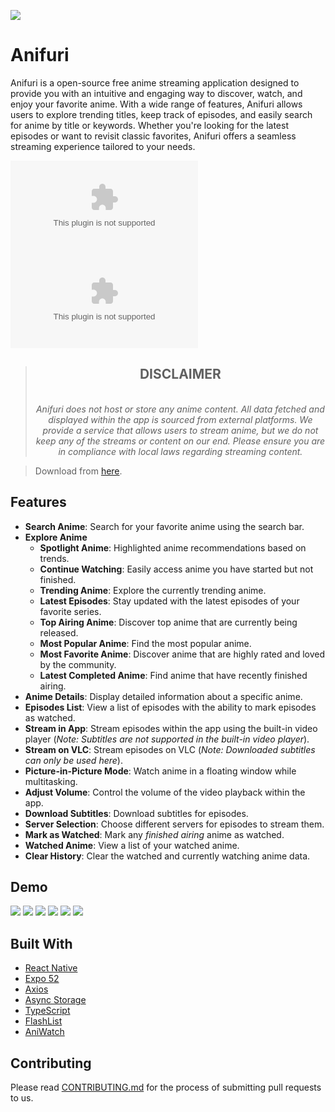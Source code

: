 ![](https://i.imgur.com/wIANk1D.png)

# Anifuri

Anifuri is a open-source free anime streaming application designed to provide you with an intuitive and engaging way to discover, watch, and enjoy your favorite anime. With a wide range of features, Anifuri allows users to explore trending titles, keep track of episodes, and easily search for anime by title or keywords. Whether you're looking for the latest episodes or want to revisit classic favorites, Anifuri offers a seamless streaming experience tailored to your needs.

![GitHub Downloads (specific asset, all releases)](https://img.shields.io/github/downloads/pratham-jaiswal/anifuri/anifuri.apk?style=flat&label=Total%20Downloads&labelColor=%23201f31&color=%23ffbade) 
![GitHub Downloads (specific asset, latest release)](https://img.shields.io/github/downloads/pratham-jaiswal/anifuri/latest/anifuri.apk?style=flat&labelColor=%23201f31&color=%23ffbade)



><h2 align="center">DISCLAIMER</h2>
><p align="center"><i><br>Anifuri does not host or store any anime content. All data fetched and displayed within the app is sourced from external platforms. We provide a service that allows users to stream anime, but we do not keep any of the streams or content on our end. Please ensure you are in compliance with local laws regarding streaming content.</i></p>

> Download from [here](https://github.com/pratham-jaiswal/anifuri/releases/latest).

## Features

- **Search Anime**: Search for your favorite anime using the search bar.
- **Explore Anime**
    - **Spotlight Anime**: Highlighted anime recommendations based on trends.
    - **Continue Watching**: Easily access anime you have started but not finished.
    - **Trending Anime**: Explore the currently trending anime.
    - **Latest Episodes**: Stay updated with the latest episodes of your favorite series.
    - **Top Airing Anime**: Discover top anime that are currently being released.
    - **Most Popular Anime**: Find the most popular anime.
    - **Most Favorite Anime**: Discover anime that are highly rated and loved by the community.
    - **Latest Completed Anime**: Find anime that have recently finished airing.
- **Anime Details**: Display detailed information about a specific anime.
- **Episodes List**: View a list of episodes with the ability to mark episodes as watched.
- **Stream in App**: Stream episodes within the app using the built-in video player (*Note: Subtitles are not supported in the built-in video player*).
- **Stream on VLC**: Stream episodes on VLC (*Note: Downloaded subtitles can only be used here*).
- **Picture-in-Picture Mode**: Watch anime in a floating window while multitasking.
- **Adjust Volume**: Control the volume of the video playback within the app.
- **Download Subtitles**: Download subtitles for episodes.
- **Server Selection**: Choose different servers for episodes to stream them.
- **Mark as Watched**: Mark any *finished airing* anime as watched. 
- **Watched Anime**: View a list of your watched anime.
- **Clear History**: Clear the watched and currently watching anime data.

## Demo

![](https://i.imgur.com/YBvUyxpl.jpg)
![](https://i.imgur.com/1AxZl5Kl.jpg)
![](https://i.imgur.com/qS9D4zyl.jpg)
![](https://i.imgur.com/wJPLE5Bl.jpg)
![](https://i.imgur.com/Wd8l6zvl.jpg)
![](https://i.imgur.com/uh0U5gRl.jpg)

## Built With

- [React Native](https://reactnative.dev/)
- [Expo 52](https://expo.dev/)
- [Axios](https://axios-http.com/)
- [Async Storage](https://react-native-async-storage.github.io/async-storage/)
- [TypeScript](https://www.typescriptlang.org/)
- [FlashList](https://github.com/shopify/flash-list)
- [AniWatch](https://github.com/ghoshRitesh12/aniwatch)

## Contributing

Please read [CONTRIBUTING.md](https://github.com/pratham-jaiswal/anifuri/blob/main/CONTRIBUTING.md) for the process of submitting pull requests to us.
